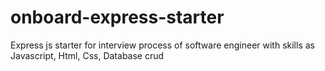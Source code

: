 # onboard-express-starter
Express js starter for interview process of software engineer with skills as Javascript, Html, Css, Database crud
